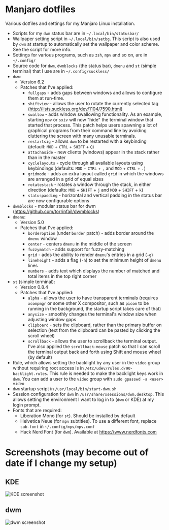# Manjaro dotfiles
Various dotfiles and settings for my Manjaro Linux installation.

* Scripts for my `dwm` status bar are in `~/.local/bin/statusbar/`
* Wallpaper setting script in `~/.local/bin/setbg`. This script is also used by `dwm` at startup to automatically set the wallpaper and color scheme. See the script for more info.
* Settings for various programs, such as `zsh`, `mpv` and so on, are in `~/.config/`
* Source code for `dwm`, `dwmblocks` (the status bar), `dmenu` and `st` (simple terminal) that I use are in `~/.config/suckless/`
* `dwm`:
    * Version 6.2
    * Patches that I've applied:
        * `fullgaps` - adds gaps between windows and allows to configure them at run-time.
        * `shiftview` - allows the user to rotate the currently selected tag (http://lists.suckless.org/dev/1104/7590.html)
        * `swallow` - adds window swallowing functionality. As an example, starting `mpv` or `sxiv` will now "hide" the terminal window that started that process. This patch helps users spawning a lot of graphical programs from their command line by avoiding cluttering the screen with many unusable terminals.
        * `restartsig` - allows `dwm` to be restarted with a keybinding (default: `MOD` + `CTRL` + `SHIFT` + `Q`)
        * `attachaside` - new clients (windows) appear in the stack rather than in the master
        * `cyclelayouts` - cycle through all available layouts using keybindings (defaults: `MOD` + `CTRL` + `,` and `MOD` + `CTRL` + `.`)
        * `gridmode` - adds an extra layout called `grid` in which the windows are arranged in a grid of equal sizes
        * `rotatestack` - rotates a window through the stack, in either direction (defaults: `MOD` + `SHIFT` + `j` and `MOD` + `SHIFT` + `k`)
        * `statuspadding` - horizontal and vertical padding in the status bar are now configurable options
* `dwmblocks` - modular status bar for dwm (https://github.com/torrinfail/dwmblocks)
* `dmenu`:
    * Version 5.0
    * Patches that I've applied:
        * `borderoption` (under `border` patch) - adds border around the `dmenu` window
        * `center` - centers `dmenu` in the middle of the screen
        * `fuzzymatch` - adds support for fuzzy-matching
        * `grid` - adds the ability to render `dmenu`'s entries in a grid (`-g`)
        * `lineheight` - adds a flag (`-h`) to set the minimum height of `dmenu` lines
        * `numbers` - adds text which displays the number of matched and total items in the top right corner
* `st` (simple terminal):
    * Version 0.8.4
    * Patches that I've applied:
        * `alpha` - allows the user to have transparent terminals (requires `xcompmgr` or some other X compositor, such as `picom` to be running in the background, the startup script takes care of that)
        * `anysize` - smoothly changes the terminal's window size when adjusting window gaps
        * `clipboard` - sets the clipboard, rather than the primary buffer on selection (text from the clipboard can be pasted by clicking the scroll wheel)
        * `scrollback` - allows the user to scrollback the terminal output. I've also applied the `scrollback-mouse` patch so that I can scroll the terminal output back and forth using Shift and mouse wheel (by default)
* Rule, which allows setting the backlight by any user in the `video` group without requiring root access is in `/etc/udev/rules.d/90-backlight.rules`. This rule is needed to make the backlight keys work in `dwm`. You can add a user to the `video` group with `sudo gpasswd -a <user> video`
* `dwm` startup script in `/usr/local/bin/start-dwm.sh`
* Session configuration for `dwm` in `/usr/share/xsessions/dwm.desktop`. This allows setting the environment I want to log in to (`dwm` or KDE) at my login prompt.
* Fonts that are required:
    * Liberation Mono (for `st`). Should be installed by default
    * Helvetica Neue (for `mpv` subtitles). To use a different font, replace `sub-font` in `~/.config/mpv/mpv.conf`
    * Hack Nerd Font (for `dwm`). Available at https://www.nerdfonts.com

# Screenshots (may become out of date if I change my setup)
## KDE
![KDE screenshot](https://i.imgur.com/BbsYMKn.png "KDE screenshot")
## dwm
![dwm screenshot](https://i.imgur.com/ZAuEKCG.png "dwm screenshot")
